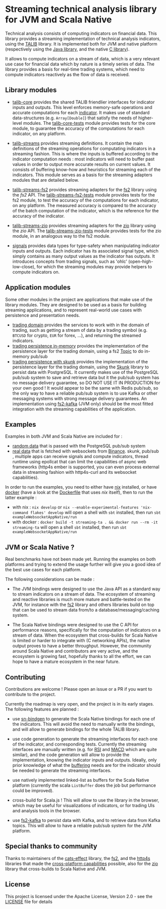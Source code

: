 # Streaming technical analysis library for JVM and Scala Native

Technical analysis consists of computing indicators on financial data. This library provides a streaming implementation of technical analysis indicators, using the [TALIB](https://ta-lib.org/) library. It is implemented both for JVM and native platform (respectively using the [Java library](https://ta-lib.org/hdr_dw.html), and the native [C library](https://ta-lib.org/d_api/d_api.html)).


It allows to compute indicators on a stream of data, which is a very relevant use case for financial data which by nature is a timely series of data. The library provides a basis for real-time trading systems, which need to compute indicators reactively as the flow of data is received.


## Library modules 
- [talib-core](/lib/talib-core/) provides the shared TALIB friendlier interfaces for indicator inputs and outputs. This level enforces memory-safe operations and accurate computations for each [indicator](https://ta-lib.org/function.html). It makes use of standard data-structures (e.g. `Array[Double]`) that satisfy the needs of higher-level modules.
The [talib-core-tests](/lib/talib-core-tests/) module provides tests for the core module, to guarantee the accuracy of the computations for each indicator, on any platform.

- [talib-streams](/lib/talib-streams/) provides streaming definitions. It contain the main definitions of the streaming operations for computating indicators in a streaming fashion. This is where the inputs is buffered according to the indicator computation needs : most indicators will need to buffer past values in order to output more accurate results on current values. It consists of buffering know-how and heuristics for streaming each of the indicators. This module serves as a basis for the streaming adapters modules that are detailed below.

- [talib-streams-fs2](/lib/talib-fs2/) provides streaming adapters for the [fs2](https://fs2.io/) library using the _fs2_ API.
The [talib-streams-fs2-tests](/lib/talib-fs2-tests/) module provides tests for the fs2 module, to test the accuracy of the computations for each indicator, on any platform. The measured accuracy is compared to the accuracy of the batch computation of the indicator, which is the reference for the accuracy of the indicator.

- [talib-streams-zio](/lib/talib-zio/) provides streaming adapters for the [zio](https://zio.dev/) library using the _zio_ API.
The [talib-streams-zio-tests](/lib/talib-zio-tests/) module provides tests for the zio module, in an analogous way to the fs2 module.

- [signals](/lib/signals/) provides data types for type-safety when manipulating indicator inputs and outputs. Each indicator has its associated signal type, which simply contains as many output values as the indicator has outputs. It introduces concepts from trading signals, such as 'ohlc' (open-high-low-close), for which the streaming modules may provide helpers to compute indicators on.


## Application modules

Some other modules in the project are applications that make use of the library modules. They are designed to be used as a basis for building streaming applications, and to represent real-world use cases with persistence and presentation needs.

 - [trading domain](/domain/trading/) provides the services to work with in the domain of trading, such as getting a stream of data by a trading symbol (e.g. `BTCUSD` for crypto, `EUR` for forex, ...), and returning the streamed indicators.
 - [trading persistence in-memory](/infrastructure/trading-inmem/) provides the implementation of the persistence layer for the trading domain, using a fs2 [Topic](https://fs2.io/#/concurrency-primitives?id=topic) to do in-memory pub/sub
 - [trading persistence with skunk](/infrastructure/trading-skunk/) provides the implementation of the persistence layer for the trading domain, using the [Skunk](https://tpolecat.github.io/skunk/) library to persist data with PostgreSQL. It currently makes use of the PostgreSQL pub/sub system to save and retrieve data but it the pub/sub system has no message delivery guarantee, so DO NOT USE IT IN PRODUCTION for your own good ! It would appear to be the same with Redis pub/sub, so the only way to have a reliable pub/sub system is to use Kafka or other messaging systems with strong message delivery guarantees. An implementation using [fs2-kafka](https://fd4s.github.io/fs2-kafka/) (JVM only) should be the most fitted integration with the streaming capabilities of the application.
  

## Examples

Examples in both JVM and Scala Native are included for :

- [random data](/examples/random-skunk-app/) that is passed with the PostgreSQL pub/sub system
- [real data](/examples/http4s-websocket-app/) that is fetched with websockets from [Binance](https://binance-docs.github.io/apidocs/spot/en/#individual-symbol-ticker-streams).
skunk, pub/sub , multiple apps can receive signals and compute indicators, thread runtime using epollcat that can limit the capabilities of async web frameworks (http4s ember is supported, you can even process external data in streaming fashion with http4s-curl and its websocket capabilities).

In order to run the examples, you need to either have [nix](https://nixos.org/download.html) installed, or have [docker](https://docs.docker.com/get-docker/) (have a look at the [Dockerfile](/Dockerfile) that uses _nix_ itself), then to run the latter example :
- with nix : `nix develop` or `nix --enable-experimental-features 'nix-command flakes' develop` will open a shell with `sbt` installed, then run `sbt exampleWebsocketAppNative/run`
- with docker : `docker build -t streaming-ta . && docker run --rm -it streaming-ta` will open a shell `sbt` installed, then run `sbt exampleWebsocketAppNative/run`

## JVM or Scala Native ?

Real benchmarks have not been made yet. Running the examples on both platforms and trying to extend the usage further will give you a good idea of the best use cases for each platform.

The following considerations can be made :

* The JVM bindings were designed to use the Java API as a standard way to stream indicators on a stream of data. The ecosystem of streaming and reactive libraries is much more mature and battle-tested on the JVM, for instance with the [fs2](https://fs2.io/) library and others libraries build on top that can be used to stream data from/to a database/messaging/caching system.

* The Scala Native bindings were designed to use the C API for performance reasons, specifically for the computation of indicators on a stream of data. When the ecosystem that cross-builds for Scala Native is limited or harder to integrate with (C networking APIs), the native output proves to have a better throughput. However, the community around Scala Native and contributors are very active, and the ecosystem is growing fast, hopefully thanks to all the effort, we can hope to have a mature ecosystem in the near future.


## Contributing

Contributions are welcome ! Please open an issue or a PR if you want to contribute to the project.

Currently the roadmap is very open, and the project is in its early stages. The following features are planned :

- use [sn-bindgen](https://github.com/indoorvivants/sn-bindgen) to generate the Scala Native bindings for each one of the indicators. This will avoid the need to manually write the bindings, and will allow to generate bindings for the whole TALIB library.
- use code generation to generate the streaming interfaces for each one of the indicator, and corresponding tests. Currently the streaming interfaces are manually written (e.g. for [RSI](/lib/talib-fs2/shared/src/main/scala/io/clarktsiory/ta/fs2/RSIChunksState.scala) and [MACD](/lib/talib-fs2/shared/src/main/scala/io/clarktsiory/ta/fs2/MACDChunksState.scala) which are quite similar), and the code generation will allow to provide the implementation, knowing the indicator inputs and outputs. Ideally, only prior knowledge of what the [buffering](/lib/talib-fs2/shared/src/main/scala/io/clarktsiory/ta/fs2/BufferedIndicator.scala) needs are for the indicator should be needed to generate the streaming interfaces.
- use natively implemented linked-list as buffers for the Scala Native platform (currently the scala `ListBuffer` does the job but performance could be improved).

- cross-build for Scala.js ! This will allow to use the library in the browser, which may be useful for visualizations of indicators, or for trading UIs and analysis tools in the browser.

- use [fs2-kafka](https://fd4s.github.io/fs2-kafka/) to persist data with Kafka, and to retrieve data from Kafka topics. This will allow to have a reliable pub/sub system for the JVM platform.

## Special thanks to community

Thanks to maintainers of the [cats-effect](https://typelevel.org/cats-effect/) library, the [fs2](https://fs2.io/), and the [http4s](https://http4s.org/) libraries that made the [cross-platform capabilities](https://typelevel.org/blog/2022/09/19/typelevel-native.html) possible, also for the [zio](https://zio.dev/) library that cross-builds to Scala Native and JVM.


## License

This project is licensed under the Apache License, Version 2.0 - see the [LICENSE](LICENSE) file for details
